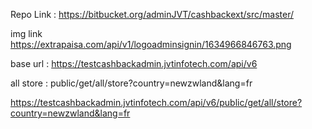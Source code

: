 Repo Link : https://bitbucket.org/adminJVT/cashbackext/src/master/

img link https://extrapaisa.com/api/v1/logoadminsignin/1634966846763.png

base url : https://testcashbackadmin.jvtinfotech.com/api/v6

all store : public/get/all/store?country=newzwland&lang=fr

https://testcashbackadmin.jvtinfotech.com/api/v6/public/get/all/store?country=newzwland&lang=fr